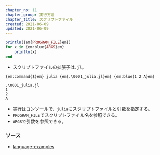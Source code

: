 ```yaml
---
chapter_no: 11
chapter_group: 実行方法
chapter_title: スクリプトファイル
created: 2021-06-09
updated: 2021-06-09
---
```

```:0001_julia.jl
println({em{PROGRAM_FILE}em})
for x in {em:blue{ARGS}em}
    println(x)
end
```
- スクリプトファイルの拡張子は`.jl`。

```output
{em:command{$}em} julia {em{.\0001_julia.jl}em} {em:blue{1 2 A}em}

.\0001_julia.jl
1
2
A
```
- 実行はコンソールで、`julia`にスクリプトファイルと引数を指定する。
- `PROGRAM_FILE`でスクリプトファイル名を参照できる。
- `ARGS`で引数を参照できる。

### ソース
- [language-examples](https://github.com/fumokmm/language-examples/tree/main/Julia)